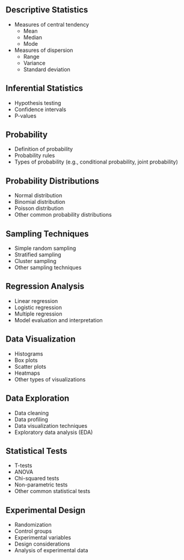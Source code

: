 ## Descriptive Statistics
- Measures of central tendency
  - Mean
  - Median
  - Mode
- Measures of dispersion
  - Range
  - Variance
  - Standard deviation

## Inferential Statistics
- Hypothesis testing
- Confidence intervals
- P-values

## Probability
- Definition of probability
- Probability rules
- Types of probability (e.g., conditional probability, joint probability)

## Probability Distributions
- Normal distribution
- Binomial distribution
- Poisson distribution
- Other common probability distributions

## Sampling Techniques
- Simple random sampling
- Stratified sampling
- Cluster sampling
- Other sampling techniques

## Regression Analysis
- Linear regression
- Logistic regression
- Multiple regression
- Model evaluation and interpretation

## Data Visualization
- Histograms
- Box plots
- Scatter plots
- Heatmaps
- Other types of visualizations

## Data Exploration
- Data cleaning
- Data profiling
- Data visualization techniques
- Exploratory data analysis (EDA)

## Statistical Tests
- T-tests
- ANOVA
- Chi-squared tests
- Non-parametric tests
- Other common statistical tests

## Experimental Design
- Randomization
- Control groups
- Experimental variables
- Design considerations
- Analysis of experimental data
